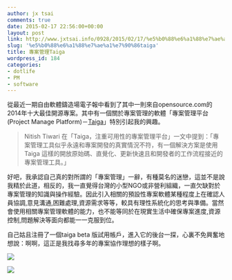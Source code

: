 ```yaml
---
author: jx tsai
comments: true
date: 2015-02-17 22:56:00+00:00
layout: post
link: http://www.jxtsai.info/0928/2015/02/17/%e5%b0%88%e6%a1%88%e7%ae%a1%e7%90%86taiga/
slug: '%e5%b0%88%e6%a1%88%e7%ae%a1%e7%90%86taiga'
title: 專案管理Taiga
wordpress_id: 184
categories:
- dotlife
- PM
- software
---
```


從最近一期自由軟體鑄造場電子報中看到了其中一則來自opensource.com的2014年十大最佳開源專案。其中有一個關於專案管理的軟體「專案管理平台 (Project Manage Platform)－[Taiga](https://taiga.io/)」特別引起我的興趣。  
  


<blockquote>  
Nitish Tiwari 在「Taiga，注重可用性的專案管理平台」一文中提到：「專案管理工具似乎永遠和專案開發的真實情況不符，有一個解決方案是使用 Taiga 這樣的開放原始碼、直覺化、更新快速且和開發者的工作流程接近的專案管理工具。」</blockquote>

  
  
好吧，我承認自己真的對所謂的「專案管理」一辭，有種莫名的迷戀，這並不是說我精於此道，相反的，我一直覺得台灣的小型NGO或非營利組織，一直欠缺對於專案管理的知識與操作經驗。因此引入相關的預設性專案軟體某種程度上在確認人員協調,意見溝通,困難處理,資源需求等等，較具有理性系統化的思考與準備。當然會使用相關專案管理軟體的能力，也不能等同於在現實生活中確保專案進度,資源控制,問題解決等面向都能一一克服到位。  
  
自己姑且注冊了一個taiga beta 版試用帳戶，進入它的後台一探，心裏不免興奮地想說：啊啊，這正是我找尋多年的專案協作理想的樣子啊。  
  


  
[![](https://4.bp.blogspot.com/-gIML6NtCy1Y/VOGdtsShTmI/AAAAAAAAJxM/HrIp013pc9c/s320/p3.jpg)](http://4.bp.blogspot.com/-gIML6NtCy1Y/VOGdtsShTmI/AAAAAAAAJxM/HrIp013pc9c/s1600/p3.jpg)

  
  


  
[![](https://1.bp.blogspot.com/-3g8CLE2j7So/VOGdt-gf4hI/AAAAAAAAJxc/PHX-b3t7iWE/s320/p2.jpg)](http://1.bp.blogspot.com/-3g8CLE2j7So/VOGdt-gf4hI/AAAAAAAAJxc/PHX-b3t7iWE/s1600/p2.jpg)

